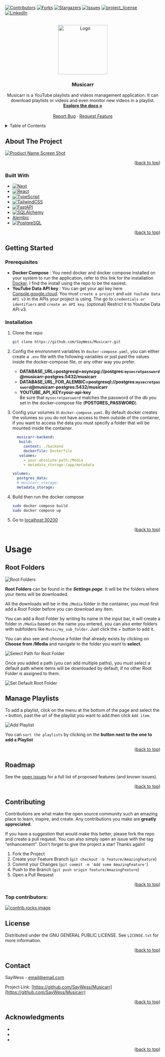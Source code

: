 <!-- Improved compatibility of back to top link: See: https://github.com/othneildrew/Best-README-Template/pull/73 -->
<a id="readme-top"></a>
<!--
*** Thanks for checking out the Best-README-Template. If you have a suggestion
*** that would make this better, please fork the repo and create a pull request
*** or simply open an issue with the tag "enhancement".
*** Don't forget to give the project a star!
*** Thanks again! Now go create something AMAZING! :D
-->



<!-- PROJECT SHIELDS -->
<!--
*** I'm using markdown "reference style" links for readability.
*** Reference links are enclosed in brackets [ ] instead of parentheses ( ).
*** See the bottom of this document for the declaration of the reference variables
*** for contributors-url, forks-url, etc. This is an optional, concise syntax you may use.
*** https://www.markdownguide.org/basic-syntax/#reference-style-links
-->
[![Contributors][contributors-shield]][contributors-url]
[![Forks][forks-shield]][forks-url]
[![Stargazers][stars-shield]][stars-url]
[![Issues][issues-shield]][issues-url]
[![project_license][license-shield]][license-url]
[![LinkedIn][linkedin-shield]][linkedin-url]



<!-- PROJECT LOGO -->
<br />
<div align="center">
  <a href="https://github.com/SayWess/Musicarr">
    <img src="images/logo.webp" alt="Logo" width="160" height="160">
  </a>

<h3 align="center">Musicarr</h3>

  <p align="center">
    Musicarr is a YouTube playlists and videos management application. It can download playlists or videos and even monitor new videos in a playlist. 
    <br />
    <a href="https://github.com/SayWess/Musicarr"><strong>Explore the docs »</strong></a>
    <br />
    <br />
    <!-- <a href="https://github.com/SayWess/Musicarr">View Demo</a> -->
    <!-- &middot; -->
    <a href="https://github.com/SayWess/Musicarr/issues/new?labels=bug&template=bug-report---.md">Report Bug</a>
    &middot;
    <a href="https://github.com/SayWess/Musicarr/issues/new?labels=enhancement&template=feature-request---.md">Request Feature</a>
  </p>
</div>



<!-- TABLE OF CONTENTS -->
<details>
  <summary>Table of Contents</summary>
  <ol>
    <li>
      <a href="#about-the-project">About The Project</a>
      <ul>
        <li><a href="#built-with">Built With</a></li>
      </ul>
    </li>
    <li>
      <a href="#getting-started">Getting Started</a>
      <ul>
        <li><a href="#prerequisites">Prerequisites</a></li>
        <li><a href="#installation">Installation</a></li>
      </ul>
    </li>
    <li><a href="#usage">Usage</a></li>
    <li><a href="#roadmap">Roadmap</a></li>
    <li><a href="#contributing">Contributing</a></li>
    <li><a href="#license">License</a></li>
    <li><a href="#contact">Contact</a></li>
    <li><a href="#acknowledgments">Acknowledgments</a></li>
  </ol>
</details>



<!-- ABOUT THE PROJECT -->
## About The Project

[![Product Name Screen Shot][product-screenshot]](https://github.com/SayWess/Musicarr)

<p align="right">(<a href="#readme-top">back to top</a>)</p>



### Built With

* [![Next][Next.js]][Next-url]
* [![React][React.js]][React-url]
* [![TypeScript][TypeScript.org]][TypeScript-url]
* [![TailwindCSS][TailwindCSS.com]][TailwindCSS-url]
* [![FastAPI][FastAPI.com]][FastAPI-url]
* [![SQLAlchemy][SQLAlchemy.org]][SQLAlchemy-url]
* [Alembic][Alembic-url]
* [![PostgreSQL][PostgreSQL.org]][PostgreSQL-url]

<p align="right">(<a href="#readme-top">back to top</a>)</p>



<!-- GETTING STARTED -->
## Getting Started

### Prerequisites

* **Docker Compose** : You need docker and docker compose installed on your system to run the application, refer to this link for the installation [Docker][Docker-url]. I find the install using the repo to be the easiest.
* **YouTube Data API key** : You can get your api key here [Console.google.cloud][google-cloud-url]. You must `create a project` and `add YouTube Data API v3` in the APIs your project is using. The go to `credentials or identifiers` and `create an API key`. (optional) Restrict it to Youtube Data API v3. 

### Installation

1. Clone the repo
   ```sh
   git clone https://github.com/SayWess/Musicarr.git
   ```
2. Config the environment variables in `docker-compose.yaml`, you can either create a `.env` file with the following variables or just past the values inside the docker-compose file, or any other way you prefer.
   - **DATABASE_URL=postgresql+asyncpg://postgres:`mysecretpassword`@musicarr-postgres:5432/musicarr**
   - **DATABASE_URL_FOR_ALEMBIC=postgresql://postgres:`mysecretpassword`@musicarr-postgres:5432/musicarr**
   - **YOUTUBE_API_KEY=your-api-key** <br/>
  Be sure that `mysecretpassword` matches the password of the db you set in the docker-compose file (**POSTGRES_PASSWORD**).
3. Config your volumes in `docker-compose.yaml`. By default docker creates the volumes so you do not have access to them outside of the container, if you want to access the data you must specify a folder that will be mounted inside the container.
   ```yaml
     musicarr-backend:
      build:
        context: ./backend
        dockerfile: Dockerfile
      volumes:
        - your-absolute-path:/Media
        - metadata_storage:/app/metadata
    ```

    ```yaml
    volumes:
      postgres_data:
      # musicarr_storage:
      metadata_storage:
    ```
4. Build then run the docker compose
   ```bash
   sudo docker compose build
   sudo docker compose up
   ```
5. Go to [localhost:30200](http://localhost:30200)

<p align="right">(<a href="#readme-top">back to top</a>)</p>



<!-- USAGE EXAMPLES -->
# Usage

## Root Folders

![Root Folders][screenshot-root-folders]

**Root Folders** can be found in the ***Settings page***. It will be the folders where your items will be downloaded.

All the downloads will be in the `/Media` folder in the container, you must first add a Root Folder before you can download any item.

You can add a Root Folder by writing its name in the input bar, it will create a folder in `/Media` based on the name you entered, you can also enter folders with subfolders like `Music/my_sub_folder`. Just click the + button to add it.

You can also see and choose a folder that already exists by clicking on **Choose from /Media** and navigate to the folder you want to **select**.

![Select Path for Root Folder ][screenshot-select-path]

Once you added a path (you can add multiple paths), you must select a default path where items will be downloaded by default, if no other Root Folder is assigned to them.

![Set Default Root Folder][screenshot-set-default]


## Manage Playlists

To add a playlist, click on the menu at the bottom of the page and select the `+` button, past the url of the playlist you want to add.then click `Add item`.

![Add Playlist][add-playlist]

You can `sort the playlists` by clicking on the **button next to the one to add a Playlist**




<p align="right">(<a href="#readme-top">back to top</a>)</p>



<!-- ROADMAP -->
## Roadmap
<!-- 
- [ ] Feature 1
- [ ] Feature 2
- [ ] Feature 3
    - [ ] Nested Feature -->

See the [open issues](https://github.com/SayWess/Musicarr/issues) for a full list of proposed features (and known issues).

<p align="right">(<a href="#readme-top">back to top</a>)</p>



<!-- CONTRIBUTING -->
## Contributing

Contributions are what make the open source community such an amazing place to learn, inspire, and create. Any contributions you make are **greatly appreciated**.

If you have a suggestion that would make this better, please fork the repo and create a pull request. You can also simply open an issue with the tag "enhancement".
Don't forget to give the project a star! Thanks again!

1. Fork the Project
2. Create your Feature Branch (`git checkout -b feature/AmazingFeature`)
3. Commit your Changes (`git commit -m 'Add some AmazingFeature'`)
4. Push to the Branch (`git push origin feature/AmazingFeature`)
5. Open a Pull Request

<p align="right">(<a href="#readme-top">back to top</a>)</p>

### Top contributors:

<a href="https://github.com/SayWess/Musicarr/graphs/contributors">
  <img src="https://contrib.rocks/image?repo=SayWess/Musicarr" alt="contrib.rocks image" />
</a>



<!-- LICENSE -->
## License

Distributed under the GNU GENERAL PUBLIC LICENSE. See `LICENSE.txt` for more information.

<p align="right">(<a href="#readme-top">back to top</a>)</p>



<!-- CONTACT -->
## Contact

<!-- SayWess - [@twitter_handle](https://twitter.com/twitter_handle) - email@email_client.com -->
SayWess - email@email.com


Project Link: [https://github.com/SayWess/Musicarr](https://github.com/SayWess/Musicarr)

<p align="right">(<a href="#readme-top">back to top</a>)</p>



<!-- ACKNOWLEDGMENTS -->
## Acknowledgments

* []()
* []()
* []()

<p align="right">(<a href="#readme-top">back to top</a>)</p>



<!-- MARKDOWN LINKS & IMAGES -->
<!-- https://www.markdownguide.org/basic-syntax/#reference-style-links -->
[contributors-shield]: https://img.shields.io/github/contributors/SayWess/Musicarr.svg?style=for-the-badge
[contributors-url]: https://github.com/SayWess/Musicarr/graphs/contributors
[forks-shield]: https://img.shields.io/github/forks/SayWess/Musicarr.svg?style=for-the-badge
[forks-url]: https://github.com/SayWess/Musicarr/network/members
[stars-shield]: https://img.shields.io/github/stars/SayWess/Musicarr.svg?style=for-the-badge
[stars-url]: https://github.com/SayWess/Musicarr/stargazers
[issues-shield]: https://img.shields.io/github/issues/SayWess/Musicarr.svg?style=for-the-badge
[issues-url]: https://github.com/SayWess/Musicarr/issues
[license-shield]: https://img.shields.io/github/license/SayWess/Musicarr.svg?style=for-the-badge
[license-url]: https://github.com/SayWess/musicarr/blob/master/LICENSE.txt
[linkedin-shield]: https://img.shields.io/badge/-LinkedIn-black.svg?style=for-the-badge&logo=linkedin&colorB=555
[linkedin-url]: https://linkedin.com/in/linkedin_username
[Next.js]: https://img.shields.io/badge/next.js-000000?style=for-the-badge&logo=nextdotjs&logoColor=white
[Next-url]: https://nextjs.org/
[React.js]: https://img.shields.io/badge/React-20232A?style=for-the-badge&logo=react&logoColor=61DAFB
[React-url]: https://reactjs.org/
[Vue.js]: https://img.shields.io/badge/Vue.js-35495E?style=for-the-badge&logo=vuedotjs&logoColor=4FC08D
[Vue-url]: https://vuejs.org/
[Angular.io]: https://img.shields.io/badge/Angular-DD0031?style=for-the-badge&logo=angular&logoColor=white
[Angular-url]: https://angular.io/
[Svelte.dev]: https://img.shields.io/badge/Svelte-4A4A55?style=for-the-badge&logo=svelte&logoColor=FF3E00
[Svelte-url]: https://svelte.dev/
[Laravel.com]: https://img.shields.io/badge/Laravel-FF2D20?style=for-the-badge&logo=laravel&logoColor=white
[Laravel-url]: https://laravel.com
[Bootstrap.com]: https://img.shields.io/badge/Bootstrap-563D7C?style=for-the-badge&logo=bootstrap&logoColor=white
[Bootstrap-url]: https://getbootstrap.com
[JQuery.com]: https://img.shields.io/badge/jQuery-0769AD?style=for-the-badge&logo=jquery&logoColor=white
[JQuery-url]: https://jquery.com 
[TailwindCSS.com]: https://img.shields.io/badge/Tailwind_CSS-grey?style=for-the-badge&logo=tailwind-css&logoColor=38B2AC
[TailwindCSS-url]: https://tailwindcss.com/
[TypeScript.org]: https://shields.io/badge/TypeScript-3178C6?logo=TypeScript&logoColor=FFF&style=flat-square
[TypeScript-url]: https://www.typescriptlang.org/
[FastAPI.com]: https://img.shields.io/badge/FastAPI-005571?style=for-the-badge&logo=fastapi
[FastAPI-url]: https://fastapi.tiangolo.com/
[SQLAlchemy.org]: https://img.shields.io/badge/sqlalchemy-D71F00?style=for-the-badge&logo=sqlalchemy&logoColor=white
[SQLAlchemy-url]: https://www.sqlalchemy.org/
<!-- [Alembic.org]: https://img.shields.io/badge/sqlalchemy-D71F00?style=for-the-badge&logo=sqlalchemy&logoColor=white -->
[Alembic-url]: https://alembic.sqlalchemy.org/en/latest/
[PostgreSQL.org]: https://img.shields.io/badge/postgresql-4169e1?style=for-the-badge&logo=postgresql&logoColor=white
[PostgreSQL-url]: https://www.postgresql.org/
[Docker-url]: https://docs.docker.com/engine/install/#supported-platforms
[google-cloud-url]: https://console.cloud.google.com/
[product-screenshot]: images/musicarr_interface.png
[screenshot-root-folders]: images/musicarr_root_folders.png
[screenshot-select-path]: images/musicarr_select_path.png
[screenshot-set-default]: images/musicarr_set_default.png
[add-playlist]: images/musicarr_add_playlist.png
